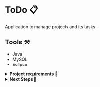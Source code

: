 # ToDo 📋
Application to manage projects and its tasks

## Tools ⚒️
* Java
* MySQL
* Eclipse

<details>
 <summary> <strong>Project requirements 📝 <strong> </summary>
 
 * Entities:
   *  project
       * name
       * description
       * creation date
       * update date
       
   *  task
      * name
      * description
      * status
      * notes
      * deadline
      * creation date
      * update date
        
 * Features:
   * projects registration
   * projects edition
   * projects deletion
   * tasks registration
   * tasks edition
   * tasks deletion
 
 * Business rules:
   * no login
   * each task must belong to a project
</details>

<details>

 <summary>Next Steps 👣</summary>
 
  * Dockerize app
  * Implement tasks edition
  * Implement projects deletion
  * Implement projects edition
</details>
